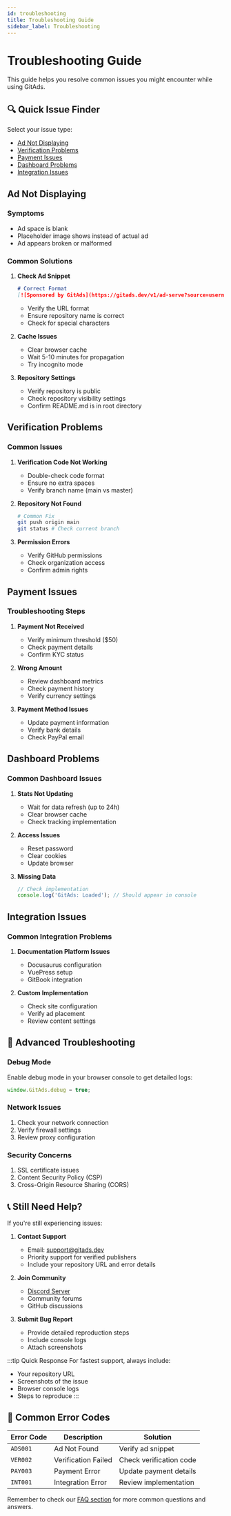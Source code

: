 ```yaml
---
id: troubleshooting
title: Troubleshooting Guide
sidebar_label: Troubleshooting
---
```


# Troubleshooting Guide

This guide helps you resolve common issues you might encounter while using GitAds.

## 🔍 Quick Issue Finder

Select your issue type:
- [Ad Not Displaying](#ad-not-displaying)
- [Verification Problems](#verification-problems)
- [Payment Issues](#payment-issues)
- [Dashboard Problems](#dashboard-problems)
- [Integration Issues](#integration-issues)

## Ad Not Displaying

### Symptoms
- Ad space is blank
- Placeholder image shows instead of actual ad
- Ad appears broken or malformed

### Common Solutions

1. **Check Ad Snippet**
   ```markdown
   # Correct Format
   [![Sponsored by GitAds](https://gitads.dev/v1/ad-serve?source=username/repository@github)](https://gitads.dev/v1/ad-track?source=username/repository@github)
   ```
   - Verify the URL format
   - Ensure repository name is correct
   - Check for special characters

2. **Cache Issues**
   - Clear browser cache
   - Wait 5-10 minutes for propagation
   - Try incognito mode

3. **Repository Settings**
   - Verify repository is public
   - Check repository visibility settings
   - Confirm README.md is in root directory

## Verification Problems

### Common Issues

1. **Verification Code Not Working**
   - Double-check code format
   - Ensure no extra spaces
   - Verify branch name (main vs master)

2. **Repository Not Found**
   ```bash
   # Common Fix
   git push origin main
   git status # Check current branch
   ```

3. **Permission Errors**
   - Verify GitHub permissions
   - Check organization access
   - Confirm admin rights

## Payment Issues

### Troubleshooting Steps

1. **Payment Not Received**
   - Verify minimum threshold ($50)
   - Check payment details
   - Confirm KYC status

2. **Wrong Amount**
   - Review dashboard metrics
   - Check payment history
   - Verify currency settings

3. **Payment Method Issues**
   - Update payment information
   - Verify bank details
   - Check PayPal email

## Dashboard Problems

### Common Dashboard Issues

1. **Stats Not Updating**
   - Wait for data refresh (up to 24h)
   - Clear browser cache
   - Check tracking implementation

2. **Access Issues**
   - Reset password
   - Clear cookies
   - Update browser

3. **Missing Data**
   ```javascript
   // Check implementation
   console.log('GitAds: Loaded'); // Should appear in console
   ```

## Integration Issues

### Common Integration Problems

1. **Documentation Platform Issues**
   - Docusaurus configuration
   - VuePress setup
   - GitBook integration

2. **Custom Implementation**
   - Check site configuration
   - Verify ad placement
   - Review content settings

## 🔧 Advanced Troubleshooting

### Debug Mode
Enable debug mode in your browser console to get detailed logs:
```javascript
window.GitAds.debug = true;
```

### Network Issues
1. Check your network connection
2. Verify firewall settings
3. Review proxy configuration

### Security Concerns
1. SSL certificate issues
2. Content Security Policy (CSP)
3. Cross-Origin Resource Sharing (CORS)

## 📞 Still Need Help?

If you're still experiencing issues:

1. **Contact Support**
   - Email: [support@gitads.dev](mailto:support@gitads.dev)
   - Priority support for verified publishers
   - Include your repository URL and error details

2. **Join Community**
   - [Discord Server](https://discord.com/invite/S3EdtEbqw7)
   - Community forums
   - GitHub discussions

3. **Submit Bug Report**
   - Provide detailed reproduction steps
   - Include console logs
   - Attach screenshots

:::tip Quick Response
For fastest support, always include:
- Your repository URL
- Screenshots of the issue
- Browser console logs
- Steps to reproduce
:::

## 🔄 Common Error Codes

| Error Code | Description | Solution |
|------------|-------------|----------|
| `ADS001` | Ad Not Found | Verify ad snippet |
| `VER002` | Verification Failed | Check verification code |
| `PAY003` | Payment Error | Update payment details |
| `INT001` | Integration Error | Review implementation |

Remember to check our [FAQ section](/docs/faq/publishers) for more common questions and answers. 